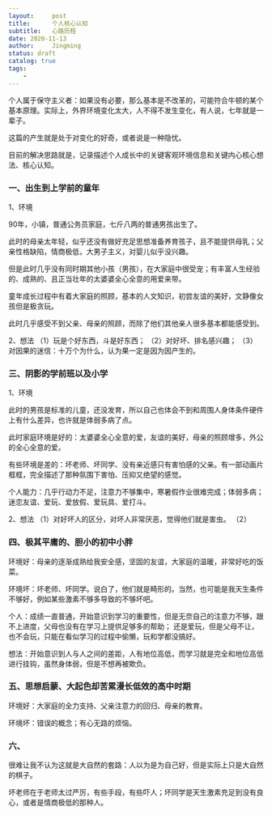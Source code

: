 ```yaml
---
layout:     post
title:      个人核心认知
subtitle:   心路历程
date: 2020-11-13
author:     Jingming
status: draft
catalog: true
tags:
    -
---
```


个人属于保守主义者：如果没有必要，那么基本是不改革的，可能符合牛顿的某个基本原理。实际上，外界环境变化太大，人不得不发生变化，有人说，七年就是一辈子。

这篇的产生就是处于对变化的好奇，或者说是一种隐忧。

目前的解决思路就是，记录描述个人成长中的关键客观环境信息和关键内心核心想法、核心认知。

### 一、出生到上学前的童年
1、环境

90年，小镇，普通公务员家庭，七斤八两的普通男孩出生了。

此时的母亲太年轻，似乎还没有做好充足思想准备养育孩子，且不能提供母乳；父亲性格缺陷，情商极低，大男子主义，对婴儿似乎没兴趣。

但是此时几乎没有同时期其他小孩（男孩），在大家庭中很受宠；有丰富人生经验的、成熟的、且正当壮年的太婆婆全心全意的用爱来带。

童年成长过程中有着大家庭的照顾，基本的人文知识，初尝友谊的美好，文静像女孩但是极贪玩。

此时几乎感受不到父亲、母亲的照顾，而除了他们其他亲人很多基本都能感受到。

2、想法
（1）玩是个好东西，斗是好东西；
（2）对好坏、排名感兴趣；
（3）对因果的迷信：十万个为什么，认为果一定是因为因产生的。

### 三、阴影的学前班以及小学

1、环境

此时的男孩是标准的儿童，还没发育，所以自己也体会不到和周围人身体条件硬件上有什么差异，也许就是体弱多病了点。

此时家庭环境是好的：太婆婆全心全意的爱，友谊的美好，母亲的照顾增多，外公的全心全意的爱。

有些环境是差的：坏老师、坏同学、没有亲近感只有害怕感的父亲。有一部动画片框框，完全描述了那种氛围下害怕、压抑又绝望的感觉。

个人能力：几乎行动力不足，注意力不够集中，寒暑假作业很难完成；体弱多病；迷恋友谊、爱玩、爱放假、爱玩具、爱打斗。

2、想法
（1）对好坏人的区分，对坏人非常厌恶，觉得他们就是害虫。
（2）

### 四、极其平庸的、胆小的初中小胖

环境好：母亲的逐渐成熟给我安全感，坚固的友谊，大家庭的温暖，非常好吃的饭菜。

环境坏：坏老师、坏同学。说白了，他们就是畸形的。当然，也可能是我天生条件不够好，例如某些激素不够多导致的不够坏吧。

个人：成绩一直普通，开始意识到学习的重要性，但是无奈自己的注意力不够，跟不上进度，父母也没有在学习上提供足够多的帮助； 还是爱玩，但是父母不让，也不会玩，只能在看似学习的过程中偷懒，玩和学都没搞好。

想法：开始意识到人与人之间的差距，人有地位高低，而学习就是完全和地位高低进行挂钩，虽然身体弱，但是不想再被欺负。

### 五、思想启蒙、大起色却苦累漫长低效的高中时期

环境好：大家庭的全力支持、父亲注意力的回归、母亲的教育。

环境坏：错误的概念；有心无路的烦恼。

### 六、

很难让我不认为这就是大自然的套路：人以为是为自己好，但是实际上只是大自然的棋子。

坏老师在于老师太过严厉，有些手段，有些吓人；坏同学是天生激素充足到没有良心，或者是情商极低的那种人。